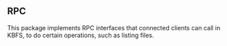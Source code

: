 ## RPC

This package implements RPC interfaces that connected clients can call in KBFS,
to do certain operations, such as listing files.
